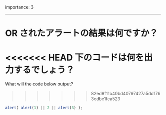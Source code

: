 importance: 3

---

# OR されたアラートの結果は何ですか？

<<<<<<< HEAD
下のコードは何を出力するでしょう？
=======
What will the code below output?
>>>>>>> 82ed8f11b40bd40797427a5dd1763edbe1fca523

```js
alert( alert(1) || 2 || alert(3) );
```
